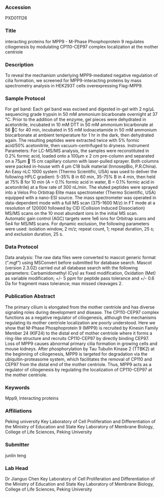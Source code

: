 ### Accession
PXD011126

### Title
interacting proteins for MPP9 -  M-Phase Phosphoprotein 9 regulates ciliogenesis by modulating CP110-CEP97 complex localization at the mother centriole

### Description
To reveal the mechanism underlying MPP9-mediated negative regulation of cilia formation, we screened for MPP9-interacting proteins by mass spectrometry analysis in HEK293T cells overexpressing Flag-MPP9.

### Sample Protocol
For gel band: Each gel band was excised and digested in-gel with 2 ng/μL sequencing grade trypsin in 50 mM ammonium bicarbonate overnight at 37 °C. Prior to the addition of the enzyme, gel pieces were dehydrated in acetonitrile, incubated in 10 mM DTT in 50 mM ammonium bicarbonate at 56 C for 40 min, incubated in 55 mM iodoacetamide in 50 mM ammonium biocarbonate at ambient temperature for 1 hr in the dark, then dehydrated again. The resulting peptides were extracted twice with 5% formic acid/50% acetonitrile, then vacuum-centrifuged to dryness.   Instrument Parameters: For LC-MS/MS analysis, the samples were reconstituted in 0.2% formic acid, loaded onto a 100μm x 2 cm pre-column and separated on a 75μm  15 cm capillary column with laser-pulled sprayer. Both columns were packed in-house with 4 μm C18 bulk material (InnosepBio, P.R.China). An Easy nLC 1000 system (Thermo Scientific, USA) was used to deliver the following HPLC gradient: 5-35% B in 60 min, 35-75% B in 4 min, then held at 75% B for 10 min (A = 0.1% formic acid in water, B = 0.1% formic acid in acetonitrile) at a flow rate of 300 nL/min. The eluted peptides were sprayed into a Velos Pro Orbitrap Elite mass spectrometer (Thermo Scientific, USA) equipped with a nano-ESI source. The mass spectrometer was operated in data-dependent mode with a full MS scan (375–1600 M/z) in FT mode at a resolution of 120000 followed by CID (Collision Induced Dissociation) MS/MS scans on the 10 most abundant ions in the initial MS scan. Automatic gain control (AGC) targets were 1e6 ions for Orbitrap scans and 5e4 for MS/MS scans. For dynamic exclusion, the following parameters were used: isolation window, 2 m/z; repeat count, 1; repeat duration, 25 s; and exclusion duration, 25 s.

### Data Protocol
Data analysis: The raw data files were converted to mascot generic format (“.mgf”) using MSConvert before submitted for database search. Mascot (version 2.3.02) carried out all database search with the following parameters: Carbamidomethyl (Cys) as fixed modification, Oxidation (Met) as variable modification; +/- 5 ppm for peptide pass tolerance and +/- 0.6 Da for fragment mass tolerance; max missed cleavages 2.

### Publication Abstract
The primary cilium is elongated from the mother centriole and has diverse signaling roles during development and disease. The CP110-CEP97 complex functions as a negative regulator of ciliogenesis, although the mechanisms regulating its mother centriole localization are poorly understood. Here we show that M-Phase Phosphoprotein 9 (MPP9) is recruited by Kinesin Family Member 24 (KIF24) to the distal end of mother centriole where it forms a ring-like structure and recruits CP110-CEP97 by directly binding CEP97. Loss of MPP9 causes abnormal primary cilia formation in growing cells and mouse kidneys. After phosphorylation by Tau Tubulin Kinase 2 (TTBK2) at the beginning of ciliogenesis, MPP9 is targeted for degradation via the ubiquitin-proteasome system, which facilitates the removal of CP110 and CEP97 from the distal end of the mother centriole. Thus, MPP9 acts as a regulator of ciliogenesis by regulating the localization of CP110-CEP97 at the mother centriole.

### Keywords
Mpp9, Interacting proteins

### Affiliations
Peking university
Key Laboratory of Cell Proliferation and Differentiation of the Ministry of Education and State Key Laboratory of Membrane Biology, College of Life Sciences, Peking University

### Submitter
junlin teng

### Lab Head
Dr Jianguo Chen
Key Laboratory of Cell Proliferation and Differentiation of the Ministry of Education and State Key Laboratory of Membrane Biology, College of Life Sciences, Peking University


